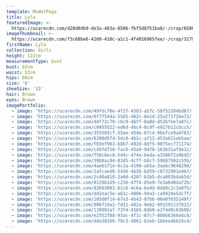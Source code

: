 ```yaml
---
template: ModelPage
title: Lyla
featuredImage: >-
  https://ucarecdn.com/d20d0db9-de3a-463a-8506-fbf5d8751ba6/-/crop/6586x4035/0,0/-/preview/
imageThumbnail: >-
  https://ucarecdn.com/f3c68be6-4260-410c-a1c1-4f4016965fee/-/crop/3179x3788/156,0/-/preview/
firstName: Lyla
collection: Girls
height: 122cm
measurementType: bust
bust: 62cm
waist: 53cm
hips: 66cm
size: '6'
shoeSize: '13'
hair: Brown
eyes: Brown
imagePortfolio:
  - image: 'https://ucarecdn.com/49fdc78e-4f2f-4303-a57c-58f52204bd67/'
  - image: 'https://ucarecdn.com/6f77544a-5565-462c-8e1d-25e271f2be72/'
  - image: 'https://ucarecdn.com/d4f72c70-c6c9-4bff-8a0d-d52bfee7a8fc/'
  - image: 'https://ucarecdn.com/c0455522-ed6d-4bc4-8c9f-e917b12cbcc5/'
  - image: 'https://ucarecdn.com/355503cf-55ae-45de-87c4-9befce9a4f83/'
  - image: 'https://ucarecdn.com/6300d5fd-5dc8-4b1c-af12-d53a621eb5ae/'
  - image: 'https://ucarecdn.com/f03ef963-b8b7-492d-8df5-98f5ec771174/'
  - image: 'https://ucarecdn.com/c497d758-fac6-45a9-9478-163b31af9e12/'
  - image: 'https://ucarecdn.com/f58c6ec8-544c-474a-beda-a3386f2a9bd2/'
  - image: 'https://ucarecdn.com/39b8ac04-83d5-4cff-b8c7-59b87502c55b/'
  - image: 'https://ucarecdn.com/4aeb1f1e-6c1a-4190-ab5a-3aebc964829d/'
  - image: 'https://ucarecdn.com/1afcaed6-5436-4b3b-bd59-c0732901e467/'
  - image: 'https://ucarecdn.com/2c40a818-2a60-4207-b1b5-dca803b4ab5d/'
  - image: 'https://ucarecdn.com/8129b1d9-c216-47f4-85e9-7e3a648daf2b/'
  - image: 'https://ucarecdn.com/82693001-61c6-4c6a-be4d-0dd8c2c3a0f5/'
  - image: 'https://ucarecdn.com/dd2eac5e-a61c-408b-94a2-ca9424e5dc7f/'
  - image: 'https://ucarecdn.com/105d0f14-67a3-4b43-8fbb-06e0f035140f/'
  - image: 'https://ucarecdn.com/90671da2-fd31-482a-9eb2-99159113f812/'
  - image: 'https://ucarecdn.com/138983af-73f4-4165-8db0-e2f440c63b90/'
  - image: 'https://ucarecdn.com/e2552f88-93ac-4f1c-87c7-08866366ebc0/'
  - image: 'https://ucarecdn.com/dda38166-f9c3-4861-b2eb-1bbee4bb24c4/'
---
```


